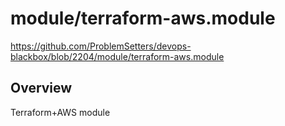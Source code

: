 # module/terraform-aws.module

https://github.com/ProblemSetters/devops-blackbox/blob/2204/module/terraform-aws.module

## Overview

Terraform+AWS module


